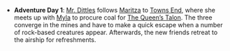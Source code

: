 - **Adventure Day 1**: [Mr. Dittles](../Player%20Characters/Mr.%20Dittles.md) follows [Maritza](../Player%20Characters/Maritza%20Reddington.md) to [Towns End](../Locations/Yuna%20Highlands/Towns%20End.md), where she meets up with [Myla](../Player%20Characters/Myla.md) to procure coal for [The Queen’s Talon](../Lore/The%20Queen’s%20Talon%20(Airship).md).  The three converge in the mines and have to make a quick escape when a number of rock-based creatures appear. Afterwards, the new friends retreat to the airship for refreshments.